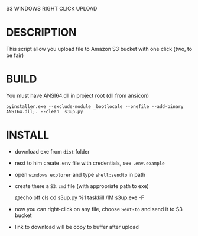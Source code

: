 S3 WINDOWS RIGHT CLICK UPLOAD

DESCRIPTION
======================

This script allow you upload file to Amazon S3 bucket with one click (two, to be fair)


BUILD
========================

You must have ANSI64.dll in project root (dll from ansicon)

    pyinstaller.exe --exclude-module _bootlocale --onefile --add-binary ANSI64.dll;. --clean  s3up.py

INSTALL
========================

- download exe from `dist` folder
- next to him create .env file with credentials, see `.env.example`
- open `windows explorer` and type `shell:sendto` in path
- create there a `S3.cmd` file (with appropriate path to exe)

    @echo off
    cls
    cd <exe dir>
    s3up.py %1
    taskkill /IM s3up.exe -F
    
- now you can right-click on any file, choose `Sent-to` and send it to S3 bucket
- link to download will be copy to buffer after upload